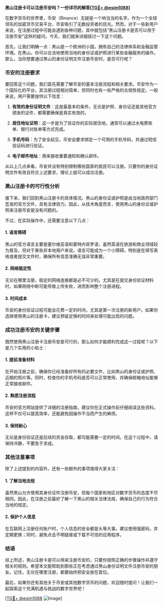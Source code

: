 **黑山注册卡可以注册币安吗？一份详尽的解答[[TG💪+ @esim1088](https://t.me/s/esim1088)]**

在数字货币的世界里，币安（Binance）无疑是一个响当当的名字。作为一个全球领先的加密货币交易平台，币安吸引了无数投资者的目光。然而，对于一些新用户来说，在注册过程中可能会遇到各种问题，其中就包括“黑山注册卡是否可以用于注册币安”这样的疑问。今天，我们就来详细探讨一下这个问题。

首先，让我们明确一点：黑山是一个欧洲的小国，拥有自己的法律体系和金融监管环境。在黑山，你可以合法地使用当地的身份证或护照进行某些金融服务的操作。那么，当你想要通过黑山的身份证明文件注册币安时，是否可行呢？

### 币安的注册要求

要回答这个问题，我们首先需要了解币安的基本注册流程和相关要求。币安作为一个国际化的平台，其注册过程相对简单，但同时也有一些严格的合规性规定。一般来说，用户需要提供以下信息：

1. **有效的身份证明文件**：这是最基本的条件。无论是护照、身份证还是其他官方颁发的证件，都需要确保是真实有效的。
   
2. **居住地址证明**：这一步是为了验证你的实际居住地，通常可以通过水电费账单、银行对账单等方式完成。

3. **手机号码**：为了安全起见，币安会要求绑定一个可用的手机号码，并通过短信验证码进行验证。

4. **电子邮件地址**：用来接收重要通知和确认邮件。

从以上几点来看，币安并没有特别限制哪些国家的居民可以注册。只要你的身份证明文件有效且符合上述要求，理论上就可以成功注册。

### 黑山注册卡的可行性分析

接下来，我们回到黑山注册卡的具体情况。黑山的身份证或护照是由当地政府部门签发的官方文件，具有法律效力。因此，从技术角度而言，使用黑山的身份证或护照来注册币安是没有问题的。

不过，在实际操作中，还需要注意以下几点：

#### 1. **语言障碍**
黑山的官方语言主要是塞尔维亚语和蒙特内哥罗语，虽然英语在旅游和商业领域较为普及，但对于某些非本地用户来说，语言可能成为一个小障碍。特别是在填写表格或者提交文件时，确保所有信息准确无误非常重要。

#### 2. **网络稳定性**
无论在哪里注册，稳定的网络连接都是必不可少的。尤其是在提交身份验证材料时，如果网络中断可能导致上传失败，进而影响整个注册进程。

#### 3. **时间成本**
币安的身份验证过程可能会花费一定的时间，尤其是第一次注册的新用户。如果你选择使用黑山的注册卡，建议预留足够的时间来处理可能出现的问题。

### 成功注册币安的关键步骤

既然使用黑山注册卡注册币安是可行的，那么如何才能顺利完成这一过程呢？以下是几个实用的小贴士：

#### 1. **提前准备材料**
在开始注册之前，确保你已经准备好所有的必要文件，比如黑山的身份证或护照、近期的照片等。同时，检查你的手机号码是否可以正常使用，并确保邮箱地址能够正常接收邮件。

#### 2. **熟悉注册流程**
币安的官方网站提供了详细的注册指南，建议你在正式操作前仔细阅读这些资料。这样不仅可以提高效率，还能避免因操作不当而产生的麻烦。

#### 3. **保持耐心**
无论是身份验证还是后续的资金存取，都可能需要一定的时间。在这个过程中，请保持冷静，不要急于求成。

### 其他注意事项

除了上述提到的内容外，还有一些额外的事项值得大家关注：

#### 1. **了解当地法规**
虽然黑山允许使用其身份证件注册币安，但每个国家和地区对数字货币的态度不尽相同。因此，在注册之前最好了解一下黑山的相关法律法规，确保自己的行为符合当地的规定。

#### 2. **保护个人信息**
在互联网上注册任何账户时，个人信息的安全都是头等大事。建议使用强密码，并定期更换；同时，避免点击不明链接或下载不可信的应用程序。

### 结语

综上所述，黑山注册卡是可以用来注册币安的，只要你按照正确的步骤操作并遵守相关的规则。希望本文能帮助到那些正在考虑通过黑山身份证明文件注册币安的朋友。记住，无论在哪里注册，都要始终把安全放在首位。

最后，如果你还有其他关于币安或其他数字货币的问题，欢迎随时提问！让我们一起探索这个充满机遇与挑战的数字世界吧！

[[TG💪+ @esim1088](https://t.me/s/esim1088) ![Image](https://i.postimg.cc/4NQfJmqS/Snipaste-2025-05-13-00-14-12.png)]